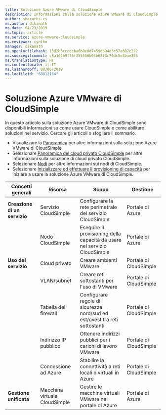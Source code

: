 ```yaml
---
title: Soluzione Azure VMware di CloudSimple
description: Informazioni sulla soluzione Azure VMware di CloudSimple
author: sharaths-cs
ms.author: dikamath
ms.date: 04/23/2019
ms.topic: article
ms.service: azure-vmware-cloudsimple
ms.reviewer: cynthn
manager: dikamath
ms.openlocfilehash: 13d2b3cccdcba6b8e8d7459db94d3c57a607c222
ms.sourcegitcommit: c8a102b9f76f355556b03b62f3c79dc5e3bae305
ms.translationtype: HT
ms.contentlocale: it-IT
ms.lasthandoff: 08/06/2019
ms.locfileid: "68812164"
---
```

# <a name="azure-vmware-solution-by-cloudsimple"></a>Soluzione Azure VMware di CloudSimple

In questo articolo sulla soluzione Azure VMware di CloudSimple sono disponibili informazioni su come usare CloudSimple e come abilitare soluzioni nel servizio. Cercare gli articoli o sfogliare il sommario.

- Visualizzare la [Panoramica](cloudsimple-vmware-solutions-overview.md) per altre informazioni sulla soluzione Azure VMware di CloudSimple.
- Selezionare [Panoramica del cloud privato CloudSimple](cloudsimple-private-cloud.md) per altre informazioni sulla soluzione di cloud privato CloudSimple.
- Selezionare [Nodi](cloudsimple-node.md) per altre informazioni sui nodi di CloudSimple.
- Selezionare [Inizializzare ed effettuare il provisioning di capacità](quickstart-create-cloudsimple-service.md) per iniziare a usare la soluzione Azure VMware di CloudSimple.

| Concetti generali     | Risorsa                    | Scopo                                                                       | Gestione         |
|--------------------------|-----------------------------|-------------------------------------------------------------------------------|--------------------|
| **Creazione di un servizio**     | Servizio CloudSimple         | Configurare la rete perimetrale del servizio CloudSimple                                    | Portale di Azure       |
|                          | Nodo CloudSimple            | Eseguire il provisioning della capacità da usare nel servizio CloudSimple                          | Portale di Azure       |
| **Uso del servizio**  | Cloud privato               | Creare ambienti VMware                                                    | Portale di CloudSimple |
|                          | VLAN/subnet                 | Creare reti sottostanti per l'uso di VMware                               | Portale di CloudSimple |
|                          | Tabella del firewall              | Configurare regole di sicurezza nord/sud ed est/ovest tra reti sottostanti | Portale di CloudSimple |
|                          | Indirizzo IP pubblico           | Ottenere indirizzi pubblici per i carichi di lavoro VMware                           | Portale di CloudSimple |
|                          | Connessione ad Azure            | Stabilire la connettività a reti locali o virtuali in Azure         | Portale di CloudSimple |
| **Gestione unificata**   | Macchina virtuale CloudSimple | Gestire le macchine virtuali VMware nel portale di Azure                                | Portale di Azure       |
